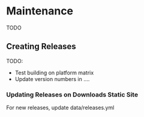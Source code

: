 # Maintenance

TODO

## Creating Releases

TODO:
* Test building on platform matrix
* Update version numbers in ....

### Updating Releases on Downloads Static Site

For new releases, update data/releases.yml
